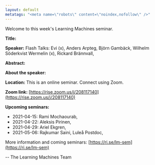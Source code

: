 ```yaml
---
layout: default
metatags: "<meta name=\"robots\" content=\"noindex,nofollow\" />"
---
```

Welcome to this week's Learning Machines seminar.

**Title:** 

**Speaker:** Flash Talks: Evi (x), Anders Arpteg, Björn Gambäck, Wilhelm Söderkvist Wermelin (x), Rickard Brännvall, 

**Abstract:** 

**About the speaker:** 

**Location:** This is an online seminar. Connect using Zoom.

**Zoom link:** [https://rise.zoom.us/j/208117140](https://rise.zoom.us/j/208117140)

**Upcoming seminars:**

* 2021-04-15: Rami Mochaourab, 
* 2021-04-22: Aleksis Pirinen, 
* 2021-04-29: Ariel Ekgren, 
* 2021-05-06: Rajkumar Saini, Luleå Postdoc, 

More information and coming seminars: [https://ri.se/lm-sem](https://ri.se/lm-sem)

-- The Learning Machines Team

